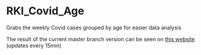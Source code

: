 # RKI_Covid_Age
Grabs the weekly Covid cases grouped by age for easier data analysis

The result of the current master branch version can be seen on [this website](http://5.45.103.184/) (updates every 15min)
